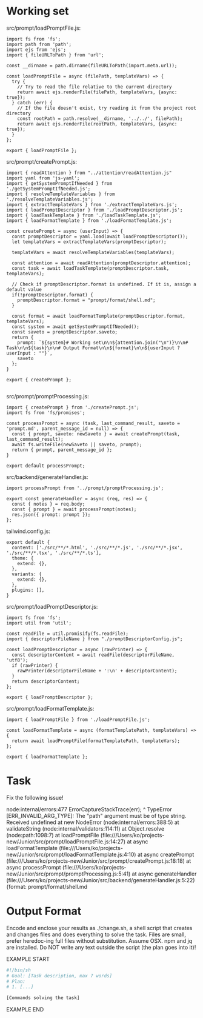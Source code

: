 # Working set

src/prompt/loadPromptFile.js:
```
import fs from 'fs';
import path from 'path';
import ejs from 'ejs';
import { fileURLToPath } from 'url';

const __dirname = path.dirname(fileURLToPath(import.meta.url));

const loadPromptFile = async (filePath, templateVars) => {
  try {
    // Try to read the file relative to the current directory
    return await ejs.renderFile(filePath, templateVars, {async: true});
  } catch (err) {
    // If the file doesn't exist, try reading it from the project root directory
    const rootPath = path.resolve(__dirname, '../../', filePath);
    return await ejs.renderFile(rootPath, templateVars, {async: true});
  }
};

export { loadPromptFile };

```

src/prompt/createPrompt.js:
```
import { readAttention } from "../attention/readAttention.js"
import yaml from 'js-yaml';
import { getSystemPromptIfNeeded } from './getSystemPromptIfNeeded.js';
import { resolveTemplateVariables } from './resolveTemplateVariables.js';
import { extractTemplateVars } from './extractTemplateVars.js';
import { loadPromptDescriptor } from './loadPromptDescriptor.js';
import { loadTaskTemplate } from './loadTaskTemplate.js';
import { loadFormatTemplate } from './loadFormatTemplate.js';

const createPrompt = async (userInput) => {
  const promptDescriptor = yaml.load(await loadPromptDescriptor());
  let templateVars = extractTemplateVars(promptDescriptor);

  templateVars = await resolveTemplateVariables(templateVars);

  const attention = await readAttention(promptDescriptor.attention);
  const task = await loadTaskTemplate(promptDescriptor.task, templateVars);
  
  // Check if promptDescriptor.format is undefined. If it is, assign a default value
  if(!promptDescriptor.format) {
    promptDescriptor.format = "prompt/format/shell.md";
  }
  
  const format = await loadFormatTemplate(promptDescriptor.format, templateVars);
  const system = await getSystemPromptIfNeeded();
  const saveto = promptDescriptor.saveto;
  return {
    prompt: `${system}# Working set\n\n${attention.join("\n")}\n\n# Task\n\n${task}\n\n# Output Format\n\n${format}\n\n${userInput ? userInput : ""}`,
    saveto
  };
}

export { createPrompt };


```

src/prompt/promptProcessing.js:
```
import { createPrompt } from './createPrompt.js';
import fs from 'fs/promises';

const processPrompt = async (task, last_command_result, saveto = 'prompt.md', parent_message_id = null) => {
  const { prompt, saveto: newSaveto } = await createPrompt(task, last_command_result);
  await fs.writeFile(newSaveto || saveto, prompt);
  return { prompt, parent_message_id };
}

export default processPrompt;

```

src/backend/generateHandler.js:
```
import processPrompt from '../prompt/promptProcessing.js';

export const generateHandler = async (req, res) => {
  const { notes } = req.body;
  const { prompt } = await processPrompt(notes);
  res.json({ prompt: prompt });
};

```

tailwind.config.js:
```
export default {
  content: ['./src/**/*.html', './src/**/*.js', './src/**/*.jsx', './src/**/*.tsx', './src/**/*.ts'],
  theme: {
    extend: {},
  },
  variants: {
    extend: {},
  },
  plugins: [],
}

```

src/prompt/loadPromptDescriptor.js:
```
import fs from 'fs';
import util from 'util';

const readFile = util.promisify(fs.readFile);
import { descriptorFileName } from "./promptDescriptorConfig.js";

const loadPromptDescriptor = async (rawPrinter) => {
  const descriptorContent = await readFile(descriptorFileName, 'utf8');
  if (rawPrinter) {
    rawPrinter(descriptorFileName + ':\n' + descriptorContent);
  }
  return descriptorContent;
};

export { loadPromptDescriptor };

```

src/prompt/loadFormatTemplate.js:
```
import { loadPromptFile } from './loadPromptFile.js';

const loadFormatTemplate = async (formatTemplatePath, templateVars) => {
  return await loadPromptFile(formatTemplatePath, templateVars);
};

export { loadFormatTemplate };

```


# Task

Fix the following issue!

node:internal/errors:477
  ErrorCaptureStackTrace(err);
  ^
TypeError [ERR_INVALID_ARG_TYPE]: The &#34;path&#34; argument must be of type string. Received undefined
  at new NodeError (node:internal/errors:388:5)
  at validateString (node:internal/validators:114:11)
  at Object.resolve (node:path:1098:7)
  at loadPromptFile (file:///Users/ko/projects-new/Junior/src/prompt/loadPromptFile.js:14:27)
  at async loadFormatTemplate (file:///Users/ko/projects-new/Junior/src/prompt/loadFormatTemplate.js:4:10)
  at async createPrompt (file:///Users/ko/projects-new/Junior/src/prompt/createPrompt.js:18:18)
  at async processPrompt (file:///Users/ko/projects-new/Junior/src/prompt/promptProcessing.js:5:41)
  at async generateHandler (file:///Users/ko/projects-new/Junior/src/backend/generateHandler.js:5:22) {format: prompt/format/shell.md


# Output Format

Encode and enclose your results as ./change.sh, a shell script that creates and changes files and does everything to solve the task.
Files are small, prefer heredoc-ing full files without substitution.
Assume OSX.
npm and jq are installed.
Do NOT write any text outside the script (the plan goes into it)!


EXAMPLE START

```sh
#!/bin/sh
# Goal: [Task description, max 7 words]
# Plan:
# 1. [...]

[Commands solving the task]
```

EXAMPLE END


